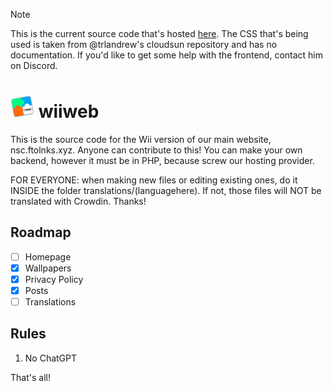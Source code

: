 > [!NOTE]
> This is the current source code that's hosted [here](http://wii.ftolnks.xyz). The CSS that's being used is taken from @trlandrew's cloudsun repository and has no documentation. If you'd like to get some help with the frontend, contact him on Discord.

# <img src="/img/Logo.png" width="38"/> wiiweb

This is the source code for the Wii version of our main website, nsc.ftolnks.xyz. Anyone can contribute to this!
You can make your own backend, however it must be in PHP, because screw our hosting provider.

FOR EVERYONE: when making new files or editing existing ones, do it INSIDE the folder translations/(languagehere). If not, those files will NOT be translated with Crowdin. Thanks!

## Roadmap

- [ ] Homepage
- [x] Wallpapers
- [x] Privacy Policy
- [x] Posts
- [ ] Translations

## Rules

1. No ChatGPT

That's all!
